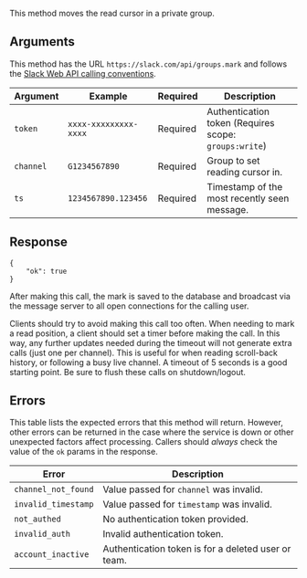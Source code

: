 This method moves the read cursor in a private group.

## Arguments

This method has the URL `https://slack.com/api/groups.mark` and follows the [Slack Web API calling conventions](/web#basics).

| Argument | Example | Required | Description |
| --- | --- | --- | --- |
| `token` | `xxxx-xxxxxxxxx-xxxx` | Required | Authentication token (Requires scope: `groups:write`) |
| `channel` | `G1234567890` | Required | Group to set reading cursor in. |
| `ts` | `1234567890.123456` | Required | Timestamp of the most recently seen message. |

## Response

```
{
    "ok": true
}
```

After making this call, the mark is saved to the database and broadcast via the message server to all open connections for the calling user.

Clients should try to avoid making this call too often. When needing to mark a read position, a client should set a timer before making the call. In this way, any further updates needed during the timeout will not generate extra calls (just one per channel). This is useful for when reading scroll-back history, or following a busy live channel. A timeout of 5 seconds is a good starting point. Be sure to flush these calls on shutdown/logout.

## Errors

This table lists the expected errors that this method will return. However, other errors can be returned in the case where the service is down or other unexpected factors affect processing. Callers should _always_ check the value of the `ok` params in the response.

| Error | Description |
| --- | --- |
| `channel_not_found` | Value passed for `channel` was invalid. |
| `invalid_timestamp` | Value passed for `timestamp` was invalid. |
| `not_authed` | No authentication token provided. |
| `invalid_auth` | Invalid authentication token. |
| `account_inactive` | Authentication token is for a deleted user or team. |

